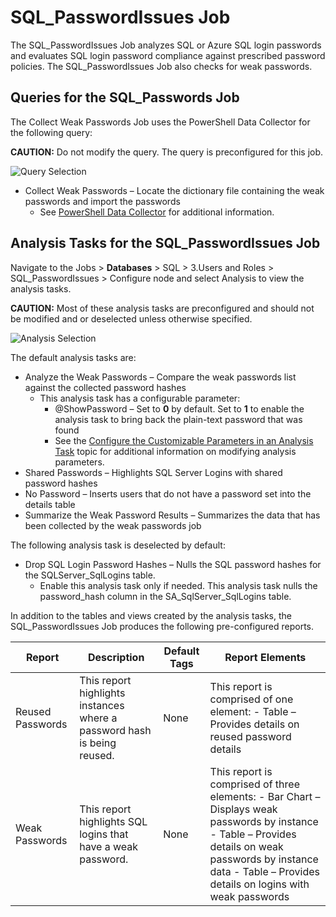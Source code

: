 # SQL_PasswordIssues Job

The SQL_PasswordIssues Job analyzes SQL or Azure SQL login passwords and evaluates SQL login
password compliance against prescribed password policies. The SQL_PasswordIssues Job also checks for
weak passwords.

## Queries for the SQL_Passwords Job

The Collect Weak Passwords Job uses the PowerShell Data Collector for the following query:

**CAUTION:** Do not modify the query. The query is preconfigured for this job.

![Query Selection](/img/product_docs/accessanalyzer/11.6/accessanalyzer/solutions/databases/sql/usersroles/sqljobgroup24.webp)

- Collect Weak Passwords – Locate the dictionary file containing the weak passwords and import the
  passwords
    - See
      [PowerShell Data Collector](/docs/accessanalyzer/11.6/admin/datacollector/powershell/overview.md)
      for additional information.

## Analysis Tasks for the SQL_PasswordIssues Job

Navigate to the Jobs > **Databases** > SQL > 3.Users and Roles > SQL_PasswordIssues > Configure node
and select Analysis to view the analysis tasks.

**CAUTION:** Most of these analysis tasks are preconfigured and should not be modified and or
deselected unless otherwise specified.

![Analysis Selection](/img/product_docs/accessanalyzer/11.6/accessanalyzer/solutions/databases/sql/usersroles/sqlpasswordissuesanalysistasks.webp)

The default analysis tasks are:

- Analyze the Weak Passwords – Compare the weak passwords list against the collected password hashes
    - This analysis task has a configurable parameter:
        - @ShowPassword – Set to **0** by default. Set to **1** to enable the analysis task to bring
          back the plain-text password that was found
        - See the
          [Configure the Customizable Parameters in an Analysis Task](/docs/accessanalyzer/11.6/admin/jobs/job/configure/analysiscustomizableparameters.md)
          topic for additional information on modifying analysis parameters.
- Shared Passwords – Highlights SQL Server Logins with shared password hashes
- No Password – Inserts users that do not have a password set into the details table
- Summarize the Weak Password Results – Summarizes the data that has been collected by the weak
  passwords job

The following analysis task is deselected by default:

- Drop SQL Login Password Hashes – Nulls the SQL password hashes for the SQLServer_SqlLogins table.
    - Enable this analysis task only if needed. This analysis task nulls the password_hash column in
      the SA_SqlServer_SqlLogins table.

In addition to the tables and views created by the analysis tasks, the SQL_PasswordIssues Job
produces the following pre-configured reports.

| Report           | Description                                                             | Default Tags | Report Elements                                                                                                                                                                                                      |
| ---------------- | ----------------------------------------------------------------------- | ------------ | -------------------------------------------------------------------------------------------------------------------------------------------------------------------------------------------------------------------- |
| Reused Passwords | This report highlights instances where a password hash is being reused. | None         | This report is comprised of one element: - Table – Provides details on reused password details                                                                                                                       |
| Weak Passwords   | This report highlights SQL logins that have a weak password.            | None         | This report is comprised of three elements: - Bar Chart – Displays weak passwords by instance - Table – Provides details on weak passwords by instance data - Table – Provides details on logins with weak passwords |
